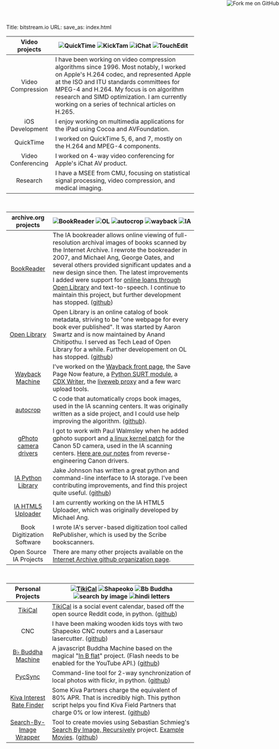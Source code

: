 Title: bitstream.io
URL:
save_as: index.html


Video projects                                                   | ![QuickTime](/static/images/quicktime.png) ![KickTam](/static/images/kicktam.gif) ![iChat](/static/images/ichat.png) ![TouchEdit](/static/images/touchedit.png)
:---------------------------------------------------------------:|---------------------------------------------
Video Compression                                                | I have been working on video compression algorithms since 1996. Most notably, I worked on Apple's H.264 codec, and represented Apple at the ISO and ITU standards committees for MPEG-4 and H.264. My focus is on algorithm research and SIMD optimization. I am currently working on a series of technical articles on H.265.
iOS Development                                                  | I enjoy working on multimedia applications for the iPad using Cocoa and AVFoundation.
QuickTime                                                        | I worked on QuickTime 5, 6, and 7, mostly on the H.264 and MPEG-4 components.
Video Conferencing                                               | I worked on 4-way video conferencing for Apple's iChat AV product.
Research                                                         | I have a MSEE from CMU, focusing on statistical signal processing, video compression, and medical imaging.


&nbsp;


archive.org projects                                             | ![BookReader](/static/images/bookreader.jpg) ![OL](/static/images/ol.png) ![autocrop](/static/images/autocrop.jpg) ![wayback](/static/images/wayback_logo-sm.gif) ![IA](/static/images/glogo.png)
:---------------------------------------------------------------:|---------------------------------------------
[BookReader](http://openlibrary.org/dev/docs/bookreader)         | The IA bookreader allows online viewing of full-resolution archival images of books scanned by the Internet Archive. I rewrote the bookreader in 2007, and Michael Ang, George Oates, and several others provided significant updates and a new design since then. The latest improvements I added were support for [online loans through Open Library](http://openlibrary.org/borrow) and text-to-speech. I continue to maintain this project, but further development has stopped. ([github](https://github.com/openlibrary/bookreader))
[Open Library](http://openlibrary.org/)                          | Open Library is an online catalog of book metadata, striving to be "one webpage for every book ever published". It was started by Aaron Swartz and is now maintained by Anand Chitipothu. I served as Tech Lead of Open Library for a while. Further developement on OL has stopped. ([github](https://github.com/internetarchive/openlibrary))
[Wayback Machine](http://archive.org/web/web.php)                | I've worked on the [Wayback front page](https://archive.org/web/), the Save Page Now feature, a [Python SURT module](https://github.com/rajbot/surt), a [CDX Writer](https://github.com/rajbot/CDX-Writer), the [liveweb proxy](https://github.com/internetarchive/liveweb) and a few warc upload tools.
[autocrop](https://github.com/rajbot/autocrop)                   | C code that automatically crops book images, used in the IA scanning centers. It was originally written as a side project, and I could use help improving the algorithm. ([github](https://github.com/rajbot/autocrop)).
[gPhoto camera drivers](http://www.gphoto.org)                   | I got to work with Paul Walmsley when he added gphoto support and [a linux kernel patch](https://lkml.org/lkml/2007/8/16/330) for the Canon 5D camera, used in the IA scanning centers. [Here are our notes](/tag/gphoto.html) from reverse-engineering Canon drivers.
[IA Python Library](https://github.com/jjjake/ia-wrapper)        | Jake Johnson has written a great python and command-line interface to IA storage. I've been contributing improvements, and find this project quite useful. ([github](https://github.com/jjjake/ia-wrapper))
[IA HTML5 Uploader](http://archive.org/upload/)                  | I am currently working on the IA HTML5 Uploader, which was originally developed by Michael Ang.
Book Digitization Software                                       | I wrote IA's server-based digitization tool called RePublisher, which is used by the Scribe bookscanners.
Open Source IA Projects                                          | There are many other projects available on the [Internet Archive github organization page](https://github.com/internetarchive/).


&nbsp;


Personal Projects                                                                     | [![TikiCal](http://tikical.com/static/tikical.com.header.png)](http://tikical.com) ![Shapeoko](/static/images/shapeoko.jpg) ![Bb Buddha](/static/images/BbBuddha.jpg) ![search by image](/static/images/search_by_image.jpg) ![hindi letters](/static/images/hindi_letters.jpg)
:------------------------------------------------------------------------------------:|----------------------------------
[TikiCal](http://tikical.com)                                                         | [TikiCal](http://tikical.com) is a social event calendar, based off the open source Reddit code, in python. ([github](https://github.com/rajbot/tikical))
CNC                                                                                   | I have been making wooden kids toys with two Shapeoko CNC routers and a Lasersaur lasercutter. ([github](https://github.com/rajbot/bernaltoys))
[B&#9837; Buddha Machine](http://tikirobot.net/BbBuddha/)                             | A javascript Buddha Machine based on the magical "[In B flat](http://inbflat.net)" project. (Flash needs to be enabled for the YouTube API.) ([github](https://github.com/rajbot/Bb-Buddha-Machine))
[PycSync](https://github.com/rajbot/PycSync)                                          | Command-line tool for 2-way synchronization of local photos with flickr, in python. ([github](https://github.com/rajbot/PycSync))
[Kiva Interest Rate Finder](https://github.com/rajbot/kiva_interest_rate)             | Some Kiva Partners charge the equivalent of 80% APR. That is incredibly high. This python script helps you find Kiva Field Partners that charge 0% or low interest. ([github](https://github.com/rajbot/kiva_interest_rate))
[Search-By-Image Wrapper](https://github.com/rajbot/Search-By-Image)                  | Tool to create movies using Sebastian Schmieg's [Search By Image, Recursively](http://sebastianschmieg.com/searchbyimage) project. [Example Movies](http://www.tikirobot.net/wp/2012/01/17/from-mlk-to-the-hubble-deep-field/). ([github](https://github.com/rajbot/Search-By-Image))


<a href="https://github.com/rajbot"><img style="position: absolute; top: 0; right: 0; border: 0;" src="https://s3.amazonaws.com/github/ribbons/forkme_right_gray_6d6d6d.png" alt="Fork me on GitHub"></a>
